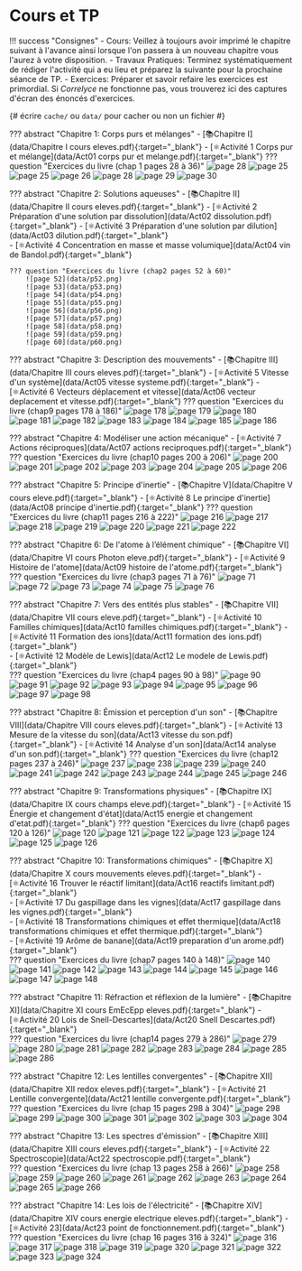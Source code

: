 # Cours et TP


!!! success "Consignes"
    - Cours: Veillez à toujours avoir imprimé le chapitre suivant à l'avance ainsi lorsque l'on passera à un nouveau chapitre vous l'aurez à votre disposition.
    - Travaux Pratiques: Terminez systématiquement de rédiger l'activité qui a eu lieu et préparez la suivante pour la prochaine séance de TP. 
    - Exercices: Préparer et savoir refaire les exercices est primordial. Si *Correlyce* ne fonctionne pas, vous trouverez ici des captures d'écran des énoncés d'exercices. 

{# écrire `cache/` ou `data/` pour cacher ou non un fichier #} 

??? abstract "Chapitre 1: Corps purs et mélanges"
    - [📚Chapitre I](data/Chapitre I cours eleves.pdf){:target="_blank"}
    - [⚛️Activité 1  Corps pur et mélange](data/Act01 corps pur et melange.pdf){:target="_blank"}
    ??? question "Exercices du livre (chap 1 pages 28 à 36)"
        ![page 28](data/p28.png)
        ![page 25](data/p25.png)
        ![page 25](data/p25.png)
        ![page 26](data/p26.png)
        ![page 28](data/p28.png)
        ![page 29](data/p29.png)
        ![page 30](data/p30.png)

    
??? abstract "Chapitre 2: Solutions aqueuses"
    - [📚Chapitre II](data/Chapitre II cours eleves.pdf){:target="_blank"}
    - [⚛️Activité 2 Préparation d'une solution par dissolution](data/Act02 dissolution.pdf){:target="_blank"}
    - [⚛️Activité 3 Préparation d'une solution par dilution](data/Act03 dilution.pdf){:target="_blank"}    
    - [⚛️Activité 4 Concentration en masse et masse volumique](data/Act04 vin de Bandol.pdf){:target="_blank"}    
    
    ??? question "Exercices du livre (chap2 pages 52 à 60)"
        ![page 52](data/p52.png)
        ![page 53](data/p53.png)
        ![page 54](data/p54.png)
        ![page 55](data/p55.png)
        ![page 56](data/p56.png)
        ![page 57](data/p57.png)
        ![page 58](data/p58.png)
        ![page 59](data/p59.png)
        ![page 60](data/p60.png)
        
??? abstract "Chapitre 3: Description des mouvements"
    - [📚Chapitre III](data/Chapitre III cours eleves.pdf){:target="_blank"}
    - [⚛️Activité 5 Vitesse d'un système](data/Act05 vitesse systeme.pdf){:target="_blank"}
    - [⚛️Activité 6 Vecteurs déplacement et vitesse](data/Act06 vecteur deplacement et vitesse.pdf){:target="_blank"}
    ??? question "Exercices du livre (chap9 pages 178 à 186)" 
        ![page 178](data/p178.png)
        ![page 179](data/p179.png)
        ![page 180](data/p180.png)
        ![page 181](data/p181.png)
        ![page 182](data/p182.png)
        ![page 183](data/p183.png)
        ![page 184](data/p184.png)
        ![page 185](data/p185.png)
        ![page 186](data/p186.png)
        
??? abstract "Chapitre 4: Modéliser une action mécanique"
    - [⚛️Activité 7 Actions réciproques](data/Act07 actions reciproques.pdf){:target="_blank"}
    ??? question "Exercices du livre (chap10 pages 200 à 206)" 
        ![page 200](data/p200.png)
        ![page 201](data/p201.png)
        ![page 202](data/p202.png)
        ![page 203](data/p203.png)
        ![page 204](data/p204.png)
        ![page 205](data/p205.png)
        ![page 206](data/p206.png)
        


??? abstract "Chapitre 5: Principe d'inertie"
    - [📚Chapitre V](data/Chapitre V cours eleve.pdf){:target="_blank"}
    - [⚛️Activité 8 Le principe d'inertie](data/Act08 principe d'inertie.pdf){:target="_blank"}
    ??? question "Exercices du livre (chap11 pages 216 à 222)" 
        ![page 216](data/p216.png)
        ![page 217](data/p217.png)
        ![page 218](data/p218.png)
        ![page 219](data/p219.png)
        ![page 220](data/p220.png)
        ![page 221](data/p221.png)
        ![page 222](data/p222.png)
        
 
??? abstract "Chapitre 6: De l'atome à l’élément chimique"
    - [📚Chapitre VI](data/Chapitre VI cours Photon eleve.pdf){:target="_blank"}
    - [⚛️Activité 9 Histoire de l'atome](data/Act09 histoire de l'atome.pdf){:target="_blank"}
    ??? question "Exercices du livre (chap3 pages 71 à 76)" 
        ![page 71](data/p71.png)
        ![page 72](data/p72.png)
        ![page 73](data/p73.png)
        ![page 74](data/p74.png)
        ![page 75](data/p75.png)
        ![page 76](data/p76.png)
        
??? abstract "Chapitre 7: Vers des entités plus stables"
    - [📚Chapitre VII](data/Chapitre VII cours eleve.pdf){:target="_blank"}
    - [⚛️Activité 10 Familles chimiques](data/Act10 familles chimiques.pdf){:target="_blank"}
    - [⚛️Activité 11 Formation des ions](data/Act11 formation des ions.pdf){:target="_blank"}    
    - [⚛️Activité 12 Modèle de Lewis](data/Act12 Le modele de Lewis.pdf){:target="_blank"}    
    ??? question "Exercices du livre (chap4 pages 90 à 98)" 
        ![page 90](data/p90.png)
        ![page 91](data/p91.png)
        ![page 92](data/p92.png)
        ![page 93](data/p93.png)
        ![page 94](data/p94.png)
        ![page 95](data/p95.png)
        ![page 96](data/p96.png)
        ![page 97](data/p97.png)
        ![page 98](data/p98.png)

 
 
??? abstract "Chapitre 8: Émission et perception d'un son"
    - [📚Chapitre VIII](data/Chapitre VIII cours eleves.pdf){:target="_blank"}
    - [⚛️Activité 13 Mesure de la vitesse du son](data/Act13 vitesse du son.pdf){:target="_blank"}
    - [⚛️Activité 14 Analyse d'un son](data/Act14 analyse d'un son.pdf){:target="_blank"}
    ??? question "Exercices du livre (chap12 pages 237 à 246)" 
        ![page 237](data/p237.png) 
        ![page 238](data/p238.png)
        ![page 239](data/p239.png)
        ![page 240](data/p240.png)
        ![page 241](data/p241.png)
        ![page 242](data/p242.png)
        ![page 243](data/p243.png)
        ![page 244](data/p244.png)
        ![page 245](data/p245.png)
        ![page 246](data/p246.png)

    
??? abstract "Chapitre 9: Transformations physiques"
    - [📚Chapitre IX](data/Chapitre IX cours champs eleve.pdf){:target="_blank"}
    - [⚛️Activité 15 Énergie et changement d'état](data/Act15 energie et changement d'etat.pdf){:target="_blank"}
    ??? question "Exercices du livre (chap6 pages 120 à 126)"
        ![page 120](data/p120.png)
        ![page 121](data/p121.png)
        ![page 122](data/p122.png)
        ![page 123](data/p123.png)
        ![page 124](data/p124.png)
        ![page 125](data/p125.png)
        ![page 126](data/p126.png)

??? abstract "Chapitre 10: Transformations chimiques"
    - [📚Chapitre X](data/Chapitre X cours mouvements eleves.pdf){:target="_blank"}
    - [⚛️Activité 16 Trouver le réactif limitant](data/Act16 reactifs limitant.pdf){:target="_blank"}    
    - [⚛️Activité 17 Du gaspillage dans les vignes](data/Act17 gaspillage dans les vignes.pdf){:target="_blank"}        
    - [⚛️Activité 18 Transformations chimiques et effet thermique](data/Act18 transformations chimiques et effet thermique.pdf){:target="_blank"}            
    - [⚛️Activité 19 Arôme de banane](data/Act19 preparation d'un arome.pdf){:target="_blank"}                
    ??? question "Exercices du livre (chap7 pages 140 à 148)"
        ![page 140](data/p140.png)
        ![page 141](data/p141.png)
        ![page 142](data/p142.png)
        ![page 143](data/p143.png)
        ![page 144](data/p144.png)
        ![page 145](data/p145.png)
        ![page 146](data/p146.png)
        ![page 147](data/p147.png)
        ![page 148](data/p148.png)
        
    
??? abstract "Chapitre 11: Réfraction et réflexion de la lumière"
    - [📚Chapitre XI](data/Chapitre XI cours EmEcEpp eleves.pdf){:target="_blank"}
    - [⚛️Activité 20 Lois de Snell-Descartes](data/Act20 Snell Descartes.pdf){:target="_blank"}    
    ??? question "Exercices du livre (chap14 pages 279 à 286)"
        ![page 279](data/p279.png)
        ![page 280](data/p280.png)
        ![page 281](data/p281.png)
        ![page 282](data/p282.png)
        ![page 283](data/p283.png)
        ![page 284](data/p284.png)
        ![page 285](data/p285.png)
        ![page 286](data/p286.png)

 
??? abstract "Chapitre 12: Les lentilles convergentes"
    - [📚Chapitre XII](data/Chapitre XII redox eleves.pdf){:target="_blank"}
    - [⚛️Activité 21 Lentille convergente](data/Act21 lentille convergente.pdf){:target="_blank"}    
    ??? question "Exercices du livre (chap 15 pages 298 à 304)"
        ![page 298](data/p298.png)
        ![page 299](data/p299.png)
        ![page 300](data/p300.png)
        ![page 301](data/p301.png)
        ![page 302](data/p302.png)
        ![page 303](data/p303.png)
        ![page 304](data/p304.png)
 
 
??? abstract "Chapitre 13: Les spectres d'émission"
    - [📚Chapitre XIII](data/Chapitre XIII cours eleves.pdf){:target="_blank"}
    - [⚛️Activité 22 Spectroscopie](data/Act22 spectroscopie.pdf){:target="_blank"}    
    ??? question "Exercices du livre (chap 13 pages 258 à 266)"
        ![page 258](data/p258.png)
        ![page 259](data/p259.png)
        ![page 260](data/p260.png)
        ![page 261](data/p261.png)
        ![page 262](data/p262.png)
        ![page 263](data/p263.png)
        ![page 264](data/p264.png)
        ![page 265](data/p265.png)
        ![page 266](data/p266.png)
        
 
??? abstract "Chapitre 14: Les lois de l'électricité"
    - [📚Chapitre XIV](data/Chapitre XIV cours energie electrique eleves.pdf){:target="_blank"}
    - [⚛️Activité 23](data/Act23 point de fonctionnement.pdf){:target="_blank"}    
    ??? question "Exercices du livre (chap 16 pages 316 à 324)"
        ![page 316](data/p316.png)
        ![page 317](data/p317.png)
        ![page 318](data/p318.png)
        ![page 319](data/p319.png)
        ![page 320](data/p320.png)
        ![page 321](data/p321.png)
        ![page 322](data/p322.png)
        ![page 323](data/p323.png)
        ![page 324](data/p324.png)        


